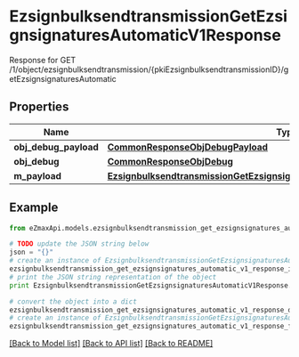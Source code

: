 # EzsignbulksendtransmissionGetEzsignsignaturesAutomaticV1Response

Response for GET /1/object/ezsignbulksendtransmission/{pkiEzsignbulksendtransmissionID}/getEzsignsignaturesAutomatic

## Properties

Name | Type | Description | Notes
------------ | ------------- | ------------- | -------------
**obj_debug_payload** | [**CommonResponseObjDebugPayload**](CommonResponseObjDebugPayload.md) |  | 
**obj_debug** | [**CommonResponseObjDebug**](CommonResponseObjDebug.md) |  | [optional] 
**m_payload** | [**EzsignbulksendtransmissionGetEzsignsignaturesAutomaticV1ResponseMPayload**](EzsignbulksendtransmissionGetEzsignsignaturesAutomaticV1ResponseMPayload.md) |  | 

## Example

```python
from eZmaxApi.models.ezsignbulksendtransmission_get_ezsignsignatures_automatic_v1_response import EzsignbulksendtransmissionGetEzsignsignaturesAutomaticV1Response

# TODO update the JSON string below
json = "{}"
# create an instance of EzsignbulksendtransmissionGetEzsignsignaturesAutomaticV1Response from a JSON string
ezsignbulksendtransmission_get_ezsignsignatures_automatic_v1_response_instance = EzsignbulksendtransmissionGetEzsignsignaturesAutomaticV1Response.from_json(json)
# print the JSON string representation of the object
print EzsignbulksendtransmissionGetEzsignsignaturesAutomaticV1Response.to_json()

# convert the object into a dict
ezsignbulksendtransmission_get_ezsignsignatures_automatic_v1_response_dict = ezsignbulksendtransmission_get_ezsignsignatures_automatic_v1_response_instance.to_dict()
# create an instance of EzsignbulksendtransmissionGetEzsignsignaturesAutomaticV1Response from a dict
ezsignbulksendtransmission_get_ezsignsignatures_automatic_v1_response_form_dict = ezsignbulksendtransmission_get_ezsignsignatures_automatic_v1_response.from_dict(ezsignbulksendtransmission_get_ezsignsignatures_automatic_v1_response_dict)
```
[[Back to Model list]](../README.md#documentation-for-models) [[Back to API list]](../README.md#documentation-for-api-endpoints) [[Back to README]](../README.md)


